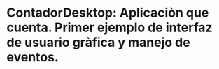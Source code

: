 # ContadorDesktop: Aplicaciòn que cuenta. Primer ejemplo de interfaz de usuario gràfica y manejo de eventos.
